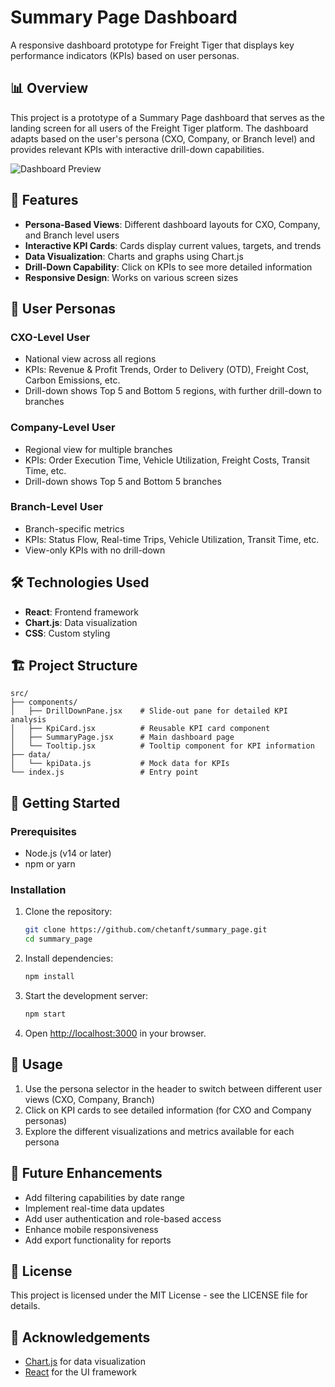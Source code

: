 # Summary Page Dashboard

A responsive dashboard prototype for Freight Tiger that displays key performance indicators (KPIs) based on user personas.

## 📊 Overview

This project is a prototype of a Summary Page dashboard that serves as the landing screen for all users of the Freight Tiger platform. The dashboard adapts based on the user's persona (CXO, Company, or Branch level) and provides relevant KPIs with interactive drill-down capabilities.

![Dashboard Preview](https://via.placeholder.com/800x400?text=Summary+Page+Dashboard)

## 🚀 Features

- **Persona-Based Views**: Different dashboard layouts for CXO, Company, and Branch level users
- **Interactive KPI Cards**: Cards display current values, targets, and trends
- **Data Visualization**: Charts and graphs using Chart.js
- **Drill-Down Capability**: Click on KPIs to see more detailed information
- **Responsive Design**: Works on various screen sizes

## 👤 User Personas

### CXO-Level User
- National view across all regions
- KPIs: Revenue & Profit Trends, Order to Delivery (OTD), Freight Cost, Carbon Emissions, etc.
- Drill-down shows Top 5 and Bottom 5 regions, with further drill-down to branches

### Company-Level User
- Regional view for multiple branches
- KPIs: Order Execution Time, Vehicle Utilization, Freight Costs, Transit Time, etc.
- Drill-down shows Top 5 and Bottom 5 branches

### Branch-Level User
- Branch-specific metrics
- KPIs: Status Flow, Real-time Trips, Vehicle Utilization, Transit Time, etc.
- View-only KPIs with no drill-down

## 🛠️ Technologies Used

- **React**: Frontend framework
- **Chart.js**: Data visualization
- **CSS**: Custom styling

## 🏗️ Project Structure

```
src/
├── components/
│   ├── DrillDownPane.jsx    # Slide-out pane for detailed KPI analysis
│   ├── KpiCard.jsx          # Reusable KPI card component
│   ├── SummaryPage.jsx      # Main dashboard page
│   └── Tooltip.jsx          # Tooltip component for KPI information
├── data/
│   └── kpiData.js           # Mock data for KPIs
└── index.js                 # Entry point
```

## 🚦 Getting Started

### Prerequisites

- Node.js (v14 or later)
- npm or yarn

### Installation

1. Clone the repository:
   ```bash
   git clone https://github.com/chetanft/summary_page.git
   cd summary_page
   ```

2. Install dependencies:
   ```bash
   npm install
   ```

3. Start the development server:
   ```bash
   npm start
   ```

4. Open [http://localhost:3000](http://localhost:3000) in your browser.

## 📝 Usage

1. Use the persona selector in the header to switch between different user views (CXO, Company, Branch)
2. Click on KPI cards to see detailed information (for CXO and Company personas)
3. Explore the different visualizations and metrics available for each persona

## 🔮 Future Enhancements

- Add filtering capabilities by date range
- Implement real-time data updates
- Add user authentication and role-based access
- Enhance mobile responsiveness
- Add export functionality for reports

## 📄 License

This project is licensed under the MIT License - see the LICENSE file for details.

## 👏 Acknowledgements

- [Chart.js](https://www.chartjs.org/) for data visualization
- [React](https://reactjs.org/) for the UI framework
